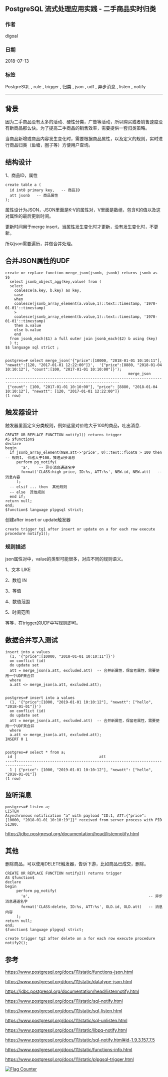 ## PostgreSQL 流式处理应用实践 - 二手商品实时归类  
                                                           
### 作者                                                           
digoal                                                           
                                                           
### 日期                                                           
2018-07-13                                                         
                                                           
### 标签                                                           
PostgreSQL , rule , trigger , 归类 , json , udf , 异步消息 , listen , notify     
                                                           
----                                                           
                                                           
## 背景     
因为二手商品没有太多的活动、硬性分类，广告等活动，所以购买或者销售速度没有新商品那么快。为了提高二手商品的销售效率，需要提供一套归类策略。  
  
当商品新增或商品内容发生变化时，需要根据商品属性，以及定义的规则，实时进行商品归类（鱼塘，圈子等）方便用户查询。  
  
## 结构设计  
1、商品ID，属性  
  
```  
create table a (  
  id int8 primary key,   -- 商品ID  
  att jsonb   -- 商品属性  
);  
```  
  
属性设计为JSON，JSON里面是K-V的属性对，V里面是数组，包含K的值以及这对属性的最后更新时间。  
  
更新时间用于merge insert，当属性发生变化时才更新，没有发生变化时，不更新。  
  
所以json需要遍历，并做合并处理。  
  
## 合并JSON属性的UDF  
```
create or replace function merge_json(jsonb, jsonb) returns jsonb as $$
  select jsonb_object_agg(key,value) from (
  select 
    coalesce(a.key, b.key) as key, 
    case 
    when 
    coalesce(jsonb_array_element(a.value,1)::text::timestamp, '1970-01-01'::timestamp) 
    > 
    coalesce(jsonb_array_element(b.value,1)::text::timestamp, '1970-01-01'::timestamp) 
    then a.value
    else b.value
    end
  from jsonb_each($1) a full outer join jsonb_each($2) b using (key)
  ) t;  
$$ language sql strict ;


postgres=# select merge_json('{"price":[10000, "2018-01-01 10:10:11"], "newatt":[120, "2017-01-01 12:22:00"]}',  '{"price":[8880, "2018-01-04 10:10:12"], "count":[100, "2017-01-01 10:10:00"]}');
                                                       merge_json                                                        
-------------------------------------------------------------------------------------------------------------------------
 {"count": [100, "2017-01-01 10:10:00"], "price": [8880, "2018-01-04 10:10:12"], "newatt": [120, "2017-01-01 12:22:00"]}
(1 row)
```  
  
## 触发器设计  
触发器里面定义分类规则，例如这里对价格大于100的商品，吐出消息.  
  
  
```  
CREATE OR REPLACE FUNCTION notify1() returns trigger  
AS $function$  
declare  
begin  
  if jsonb_array_element(NEW.att->'price', 0)::text::float8 > 100 then   -- 规则1， 价格大于100，推送异步消息  
     perform pg_notify(  
       'a',    -- 异步消息通道名字  
       format('CLASS:high price, ID:%s, ATT:%s', NEW.id, NEW.att)   -- 消息内容  
     );  
  -- elsif ... then  其他规则  
  -- else  其他规则  
  end if;  
return null;  
end;  
$function$ language plpgsql strict;  
```  
  
创建after insert or update触发器  
  
  
```  
create trigger tg1 after insert or update on a for each row execute procedure notify1();  
```  
  
### 规则描述  
json属性对中，value的类型可能很多，对应不同的规则语义。  
  
1、文本 LIKE  
  
2、数组 IN  
  
3、等值  
  
4、数值范围  
  
5、时间范围  
  
等等，在trigger的UDF中写规则即可。  
  
  
## 数据合并写入测试  
  
```  
insert into a values   
  (1, '{"price":[10000, "2018-01-01 10:10:11"]}')   
  on conflict (id)   
  do update set   
  att = merge_json(a.att, excluded.att)  -- 合并新属性，保留老属性，需要使用一个UDF来合并  
  where   
  a.att <> merge_json(a.att, excluded.att);


postgres=# insert into a values
  (1, '{"price":[1000, "2019-01-01 10:10:12"], "newatt": ["hello", "2018-01-01"]}')
  on conflict (id)
  do update set
  att = merge_json(a.att, excluded.att)  -- 合并新属性，保留老属性，需要使用一个UDF来合并
  where
  a.att <> merge_json(a.att, excluded.att);
INSERT 0 1


postgres=# select * from a;
 id |                                     att                                     
----+-----------------------------------------------------------------------------
  1 | {"price": [1000, "2019-01-01 10:10:12"], "newatt": ["hello", "2018-01-01"]}
(1 row)
```  
  
## 监听消息  
    
```  
postgres=# listen a;  
LISTEN  
Asynchronous notification "a" with payload "ID:1, ATT:{"price": [10000, "2018-01-01 10:10:19"]}" received from server process with PID 51380.  
```  
  

https://jdbc.postgresql.org/documentation/head/listennotify.html     
    
## 其他  
删除商品，可以使用DELETE触发器，告诉下游，比如商品已成交，删除。  
  
```
CREATE OR REPLACE FUNCTION notify2() returns trigger  
AS $function$  
declare  
begin  
     perform pg_notify(  
       'a',                                                     -- 异步消息通道名字  
       format('CLASS:delete, ID:%s, ATT:%s', OLD.id, OLD.att)   -- 消息内容  
     );  
return null;  
end;  
$function$ language plpgsql strict;  

create trigger tg2 after delete on a for each row execute procedure notify2();  
```
      
## 参考  
https://www.postgresql.org/docs/11/static/functions-json.html  
  
https://www.postgresql.org/docs/11/static/datatype-json.html  
  
https://jdbc.postgresql.org/documentation/head/listennotify.html  
  
https://www.postgresql.org/docs/11/static/sql-notify.html  
  
https://www.postgresql.org/docs/11/static/sql-listen.html  
  
https://www.postgresql.org/docs/11/static/sql-unlisten.html  
  
https://www.postgresql.org/docs/11/static/libpq-notify.html  
  
https://www.postgresql.org/docs/11/static/sql-notify.html#id-1.9.3.157.7.5  
  
https://www.postgresql.org/docs/11/static/functions-info.html  
  
https://www.postgresql.org/docs/11/static/plpgsql-trigger.html   
    
  
<a rel="nofollow" href="http://info.flagcounter.com/h9V1"  ><img src="http://s03.flagcounter.com/count/h9V1/bg_FFFFFF/txt_000000/border_CCCCCC/columns_2/maxflags_12/viewers_0/labels_0/pageviews_0/flags_0/"  alt="Flag Counter"  border="0"  ></a>  
  

